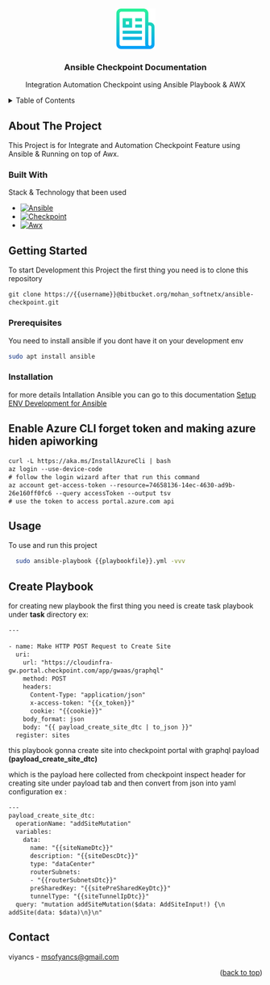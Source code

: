 <a name="readme-top"></a>
<!-- PROJECT LOGO -->
<br />
<div align="center">
  <a href="#">
    <img src="images/logo.png" alt="Logo" width="80" height="80">
  </a>

  <h3 align="center">Ansible Checkpoint Documentation</h3>

  <p align="center">
    Integration Automation Checkpoint using Ansible Playbook & AWX
    <br />
  </p>
</div>



<!-- TABLE OF CONTENTS -->
<details>
  <summary>Table of Contents</summary>
  <ol>
    <li>
      <a href="#about-the-project">About The Project</a>
      <ul>
        <li><a href="#built-with">Built With</a></li>
      </ul>
    </li>
    <li>
      <a href="#getting-started">Getting Started</a>
      <ul>
        <li><a href="#prerequisites">Prerequisites</a></li>
        <li><a href="#installation">Installation</a></li>
      </ul>
    </li>
    <li>
      <a href="#usage">Usage</a>
      <ul>
        <li><a href="#create-playbook">Create Playbook</a></li>
      </ul>
    </li>
  </ol>
</details>



<!-- ABOUT THE PROJECT -->
## About The Project

This Project is for Integrate and Automation Checkpoint Feature using Ansible & Running on top of Awx.




### Built With

Stack & Technology that been used

* [![Ansible][Ansible]][Ansible-url]
* [![Checkpoint][Checkpoint]][Checkpoint-url]
* [![Awx][Awx]][Awx-url]



<!-- GETTING STARTED -->
## Getting Started

To start Development this Project the first thing you need is to clone this repository 
```
git clone https://{{username}}@bitbucket.org/mohan_softnetx/ansible-checkpoint.git
```

### Prerequisites

You need to install ansible if you dont have it on your development env
  ```sh
  sudo apt install ansible
  ```

### Installation

for more details Intallation Ansible you can go to this documentation 
[Setup ENV Development for Ansible](https://docs.ansible.com/ansible/latest/dev_guide/developing_modules_general.html#environment-setup)

Enable Azure CLI forget token and making azure hiden apiworking
-------
```
curl -L https://aka.ms/InstallAzureCli | bash
az login --use-device-code 
# follow the login wizard after that run this command
az account get-access-token --resource=74658136-14ec-4630-ad9b-26e160ff0fc6 --query accessToken --output tsv
# use the token to access portal.azure.com api
```



<!-- USAGE EXAMPLES -->
## Usage 

To use and run this project 

```sh
  sudo ansible-playbook {{playbookfile}}.yml -vvv
```


## Create Playbook 

for creating new playbook the first thing you need is create task playbook under <b>task</b> directory ex:


```
---

- name: Make HTTP POST Request to Create Site
  uri:
    url: "https://cloudinfra-gw.portal.checkpoint.com/app/gwaas/graphql"
    method: POST
    headers:
      Content-Type: "application/json"
      x-access-token: "{{x_token}}"
      cookie: "{{cookie}}"
    body_format: json
    body: "{{ payload_create_site_dtc | to_json }}"
  register: sites
```

this playbook gonna create site into checkpoint portal with graphql payload <b>(payload_create_site_dtc)</b> 

which is the payload here collected from checkpoint inspect header for creating site under payload tab and then convert from json into yaml configuration
ex : 


```
---
payload_create_site_dtc:
  operationName: "addSiteMutation"
  variables:
    data:
      name: "{{siteNameDtc}}"
      description: "{{siteDescDtc}}"
      type: "dataCenter"
      routerSubnets: 
      - "{{routerSubnetsDtc}}"
      preSharedKey: "{{sitePreSharedKeyDtc}}"
      tunnelType: "{{siteTunnelIpDtc}}"
  query: "mutation addSiteMutation($data: AddSiteInput!) {\n  addSite(data: $data)\n}\n"

```


<!-- CONTACT -->
## Contact

viyancs - msofyancs@gmail.com

<p align="right">(<a href="#readme-top">back to top</a>)</p>


<!-- MARKDOWN LINKS & IMAGES -->
<!-- https://www.markdownguide.org/basic-syntax/#reference-style-links -->
[Ansible]: https://img.shields.io/badge/ansible-000000?style=for-the-badge&logo=ansible&logoColor=white
[Checkpoint]: https://img.shields.io/badge/checkpoint-FFC0CB?style=for-the-badge&logo=checkpoint&logoColor=pink
[Awx]: https://img.shields.io/badge/awx-000000?style=for-the-badge&logo=awx&logoColor=white
[Checkpoint-url]: https://portal.checkpoint.com/
[Ansible-url]: https://ansible.com/
[Awx-url]: https://github.com/ansible/awx

